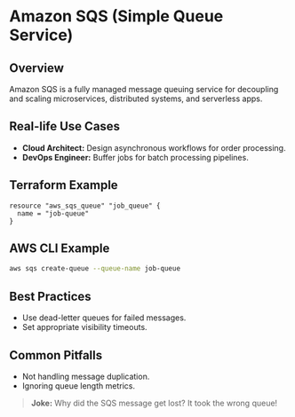 # Amazon SQS (Simple Queue Service)

## Overview
Amazon SQS is a fully managed message queuing service for decoupling and scaling microservices, distributed systems, and serverless apps.

## Real-life Use Cases
- **Cloud Architect:** Design asynchronous workflows for order processing.
- **DevOps Engineer:** Buffer jobs for batch processing pipelines.

## Terraform Example
```hcl
resource "aws_sqs_queue" "job_queue" {
  name = "job-queue"
}
```

## AWS CLI Example
```sh
aws sqs create-queue --queue-name job-queue
```

## Best Practices
- Use dead-letter queues for failed messages.
- Set appropriate visibility timeouts.

## Common Pitfalls
- Not handling message duplication.
- Ignoring queue length metrics.

> **Joke:** Why did the SQS message get lost? It took the wrong queue!

